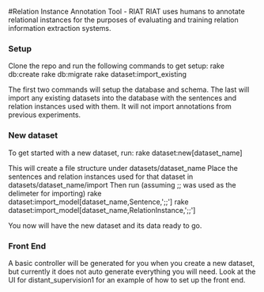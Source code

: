 #Relation Instance Annotation Tool - RIAT
RIAT uses humans to annotate relational instances for the purposes of evaluating and training relation information extraction systems.

### Setup
Clone the repo and run the following commands to get setup:
    rake db:create
    rake db:migrate
    rake dataset:import_existing

The first two commands will setup the database and schema. The last will import any existing datasets into the database with the sentences and relation instances used with them. It will not import annotations from previous experiments.

### New dataset
To get started with a new dataset, run:
rake dataset:new[dataset_name]

This will create a file structure under datasets/dataset_name
Place the sentences and relation instances used for that dataset in datasets/dataset_name/import
Then run (assuming ;; was used as the delimeter for importing)
rake dataset:import_model[dataset_name,Sentence,';;']
rake dataset:import_model[dataset_name,RelationInstance,';;']

You now will have the new dataset and its data ready to go. 

### Front End
A basic controller will be generated for you when you create a new dataset, but currently it does not auto generate everything you will need. Look at the UI for distant_supervision1 for an example of how to set up the front end.
